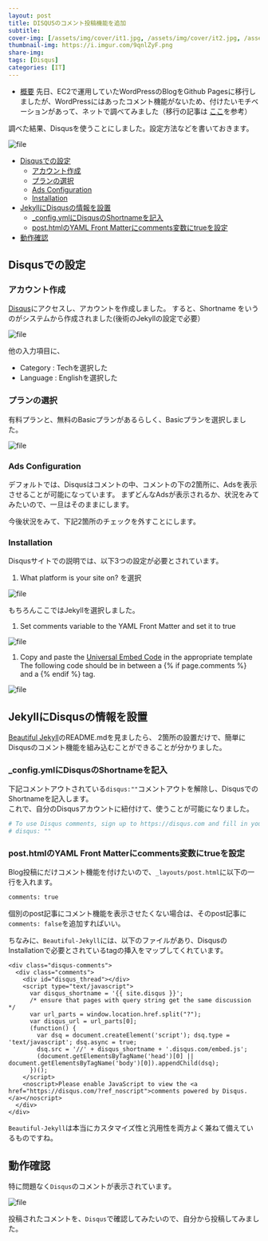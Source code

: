 ```yaml
---
layout: post
title: DISQUSのコメント投稿機能を追加
subtitle: 
cover-img: [/assets/img/cover/it1.jpg, /assets/img/cover/it2.jpg, /assets/img/cover/it3.jpg]
thumbnail-img: https://i.imgur.com/9qnlZyF.png
share-img:
tags: [Disqus]
categories: [IT]
---
```


* [概要](#概要)
先日、EC2で運用していたWordPressのBlogをGithub Pagesに移行しましたが、WordPressにはあったコメント機能がないため、付けたいモチベーションがあって、ネットで調べてみました（移行の記事は [ここ](https://guaiguailei.net/it/migrate-aws-ec2-wordpress-to-github-pages)を参考）

調べた結果、Disqusを使うことにしました。設定方法などを書いておきます。

![file](https://i.imgur.com/9qnlZyF.png)

<!-- vim-markdown-toc GFM -->

* [Disqusでの設定](#disqusでの設定)
  * [アカウント作成](#アカウント作成)
  * [プランの選択](#プランの選択)
  * [Ads Configuration](#ads-configuration)
  * [Installation](#installation)
* [JekyllにDisqusの情報を設置](#jekyllにdisqusの情報を設置)
  * [_config.ymlにDisqusのShortnameを記入](#configymlにdisqusのshortnameを記入)
  * [post.htmlのYAML Front Matterにcomments変数にtrueを設定](#posthtmlのyaml-front-matterにcomments変数にtrueを設定)
* [動作確認](#動作確認)

<!-- vim-markdown-toc -->

## Disqusでの設定
### アカウント作成
[Disqus](https://disqus.com/)にアクセスし、アカウントを作成しました。
すると、Shortname をいうのがシステムから作成されました(後術のJekyllの設定で必要）

![file](https://i.imgur.com/LOZ8X8i.png)

他の入力項目に、
- Category : Techを選択した
- Language : Englishを選択した

### プランの選択
有料プランと、無料のBasicプランがあるらしく、Basicプランを選択しました。

![file](https://i.imgur.com/0NKD1La.png)

### Ads Configuration
デフォルトでは、Disqusはコメントの中、コメントの下の2箇所に、Adsを表示させることが可能になっています。
まずどんなAdsが表示されるか、状況をみてみたいので、一旦はそのままにします。

今後状況をみて、下記2箇所のチェックを外すことにします。

### Installation
Disqusサイトでの説明では、以下3つの設定が必要とされています。

1. What platform is your site on? を選択

![file](https://i.imgur.com/Nj6TXYt.png)

もちろんここではJekyllを選択しました。

1. Set comments variable to the YAML Front Matter and set it to true

![file](https://i.imgur.com/VDQRc20.png)

1. Copy and paste the [Universal Embed Code](https://guaiguailei-net.disqus.com/admin/install/platforms/universalcode) in the appropriate template
  The following code should be in between a {% if page.comments %} and a {% endif %} tag.

![file](https://i.imgur.com/AGRyj3W.png)

## JekyllにDisqusの情報を設置
[Beautiful Jekyll](https://github.com/daattali/beautiful-jekyll#readme)のREADME.mdを見ましたら、
2箇所の設置だけで、簡単にDisqusのコメント機能を組み込むことができることが分かりました。

### _config.ymlにDisqusのShortnameを記入
下記コメントアウトされている`disqus:""`コメントアウトを解除し、DisqusでのShortnameを記入します。  
これで、自分のDisqusアカウントに紐付けて、使うことが可能になりました。
```sh
# To use Disqus comments, sign up to https://disqus.com and fill in your Disqus shortname (NOT the userid)
# disqus: ""
```

### post.htmlのYAML Front Matterにcomments変数にtrueを設定
Blog投稿にだけコメント機能を付けたいので、`_layouts/post.html`に以下の一行を入れます。
```sh
comments: true
```

個別のpost記事にコメント機能を表示させたくない場合は、そのpost記事に`comments: false`を追加すればいい。

ちなみに、`Beautiful-Jekyll`には、以下のファイルがあり、DisqusのInstallationで必要とされているtagの挿入をマップしてくれています。

```
<div class="disqus-comments">
  <div class="comments">
    <div id="disqus_thread"></div>
    <script type="text/javascript">
	  var disqus_shortname = '{{ site.disqus }}';
	  /* ensure that pages with query string get the same discussion */
	  var url_parts = window.location.href.split("?");
	  var disqus_url = url_parts[0];
	  (function() {
		var dsq = document.createElement('script'); dsq.type = 'text/javascript'; dsq.async = true;
		dsq.src = '//' + disqus_shortname + '.disqus.com/embed.js';
		(document.getElementsByTagName('head')[0] || document.getElementsByTagName('body')[0]).appendChild(dsq);
	  })();
    </script>
    <noscript>Please enable JavaScript to view the <a href="https://disqus.com/?ref_noscript">comments powered by Disqus.</a></noscript>
  </div>
</div>
```

`Beautiful-Jekyll`は本当にカスタマイズ性と汎用性を両方よく兼ねて備えているものですね。

## 動作確認
特に問題なく`Disqus`のコメントが表示されています。

![file](https://i.imgur.com/kv9m5C3.png)

投稿されたコメントを、`Disqus`で確認してみたいので、自分から投稿してみました。

